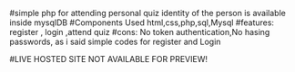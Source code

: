 #simple php for attending personal quiz identity of the person is available inside mysqlDB 
#Components Used html,css,php,sql,Mysql
#features: register , login ,attend quiz
#cons: No token authentication,No hasing passwords, as i said simple codes for register and Login

#LIVE HOSTED SITE NOT AVAILABLE FOR PREVIEW!
